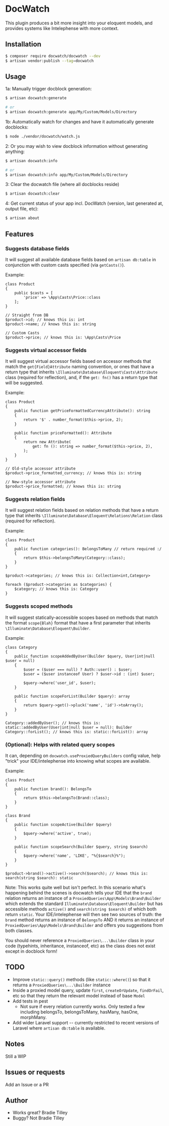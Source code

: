 # DocWatch

This plugin produces a bit more insight into your eloquent models, and provides systems like Intelephense with more context.


## Installation

```bash
$ composer require docwatch/docwatch --dev
$ artisan vendor:publish --tag=docwatch
```

## Usage

1a: Manually trigger docblock generation:

```bash
$ artisan docwatch:generate

# or
$ artisan docwatch:generate app/My/Custom/Models/Directory
```

1b: Automatically watch for changes and have it automatically generate docblocks:

```bash
$ node ./vendor/docwatch/watch.js
```

2: Or you may wish to view docblock information without generating anything:

```bash
$ artisan docwatch:info

# or
$ artisan docwatch:info app/My/Custom/Models/Directory
```

3: Clear the docwatch file (where all docblocks reside)

```bash
$ artisan docwatch:clear
```

4: Get current status of your app incl. DocWatch (version, last generated at, output file, etc):

```bash
$ artisan about
```

## Features


### Suggests database fields

It will suggest all available database fields based on `artisan db:table` in conjunction with custom casts specified (via `getCasts()`).

Example:

```
class Product
{
    public $casts = [
        'price' => \App\Casts\Price::class
    ];
}

// Straight from DB
$product->id; // knows this is: int
$product->name; // knows this is: string

// Custom Casts
$product->price; // knows this is: \App\Casts\Price
```


### Suggests virtual accessor fields

It will suggest virtual accessor fields based on accessor methods that match the `get{Field}Attribute` naming convention, or ones that have a return type that inherits `\Illuminate\Database\Eloquent\Casts\Attribute` class (required for reflection), and, if the `get: fn()` has a return type that will be suggested.

Example:

```
class Product
{
    public function getPriceFormattedCurrencyAttribute(): string
    {
        return '$' . number_format($this->price, 2);
    }

    public function priceFormatted(): Attribute
    {
        return new Attribute(
            get: fn (): string => number_format($this->price, 2),
        );
    }
}

// Old-style accessor attribute
$product->price_formatted_currency; // knows this is: string

// New-style accessor attribute
$product->price_formatted; // knows this is: string
```


### Suggests relation fields

It will suggest relation fields based on relation methods that have a return type that inherits `\Illuminate\Database\Eloquent\Relations\Relation` class (required for reflection).

Example:

```
class Product
{
    public function categories(): BelongsToMany // return required :/
    {
        return $this->belongsToMany(Category::class);
    }
}

$product->categories; // knows this is: Collection<int,Category>

foreach ($product->categories as $categories) {
    $category; // knows this is: Category
}
```


### Suggests scoped methods

It will suggest statically-accessible scopes based on methods that match the format `scope{Blah}` format that have a first parameter that inherits `\Illuminate\Database\Eloquent\Builder`.

Example:

```
class Category
{
    public function scopeAddedByUser(Builder $query, User|int|null $user = null)
    {
        $user = ($user === null) ? Auth::user() : $user;
        $user = ($user instanceof User) ? $user->id : (int) $user;

        $query->where('user_id', $user);
    }

    public function scopeForList(Builder $query): array
    {
        return $query->get()->pluck('name', 'id')->toArray();
    }
}

Category::addedByUser(); // knows this is: static::addedByUser(User|int|null $user = null): Builder
Category::forList(); // knows this is: static::forList(): array
```


### (Optional): Helps with related query scopes

It can, depending on `docwatch.useProxiedQueryBuilders` config value, help "trick" your IDE/intelephense into knowing what scopes are available.

Example:

```
class Product
{
    public function brand(): BelongsTo
    {
        return $this->belongsTo(Brand::class);
    }
}

class Brand
{
    public function scopeActive(Builder $query)
    {
        $query->where('active', true);
    }

    public function scopeSearch(Builder $query, string $search)
    {
        $query->where('name', 'LIKE', "%{$search}%");
    }
}

$product->brand()->active()->search($search); // knows this is: search(string $search): static
```

Note: This works quite well but isn't perfect. In this scenario what's happening behind the scenes is docwatch tells your IDE that the `brand` relation returns an instance of a `ProxiedQueries\App\Models\Brand\Builder` which extends the standard `Illuminate\Database\Eloquent\Builder` but has accessible methods `active()` and `search(string $search)` of which both return `static`. Your IDE/intelephense will then see two sources of truth: the `brand` method returns an instance of `BelongsTo` AND it returns an instance of `ProxiedQueries\App\Models\Brand\Builder` and offers you suggestions from both classes.

You should never reference a `ProxiedQueries\...\Builder` class in your code (typehints, inheritance, instanceof, etc) as the class does not exist except in docblock form!



## TODO

- Improve `static::query()` methods (like `static::where()`) so that it returns a `ProxiedQueries\...\Builder` instance
- Inside a proxied model query, update `first`, `createOrUpdate`, `findOrFail`, etc so that they return the relevant model instead of base `Model`
- Add tests in pest
    - Not sure if every relation currently works. Only tested a few including belongsTo, belongsToMany, hasMany, hasOne, morphMany.
- Add wider Laravel support -- currently restricted to recent versions of Laravel where `artisan db:table` is available.

## Notes

Still a WIP



## Issues or requests


Add an Issue or a PR


## Author

- Works great? Bradie Tilley
- Buggy? Not Bradie Tilley